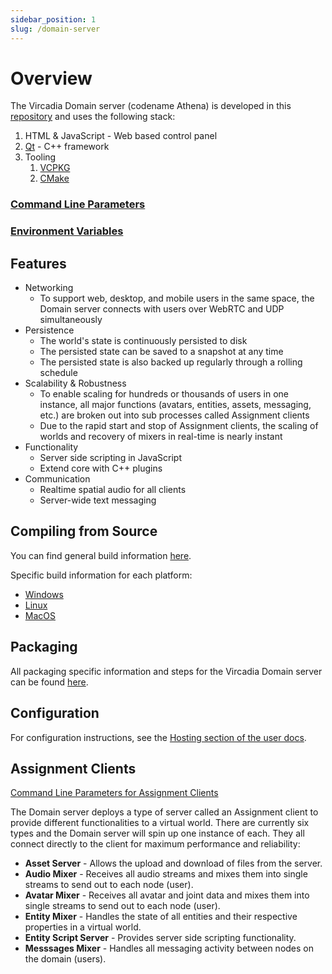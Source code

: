 ```yaml
---
sidebar_position: 1
slug: /domain-server
---
```


# Overview

The Vircadia Domain server (codename Athena) is developed in this [repository](https://github.com/vircadia/vircadia-native-core) and uses the following stack:

1. HTML & JavaScript - Web based control panel
1. [Qt](https://qt.io/) - C++ framework
1. Tooling
    1. [VCPKG](https://github.com/microsoft/vcpkg)
    1. [CMake](https://cmake.org/)

### [Command Line Parameters](./command-line-parameters.md)
### [Environment Variables](./environment-variables.md)

## Features

* Networking
    * To support web, desktop, and mobile users in the same space, the Domain server connects with users over WebRTC and UDP simultaneously
* Persistence
    * The world's state is continuously persisted to disk
    * The persisted state can be saved to a snapshot at any time
    * The persisted state is also backed up regularly through a rolling schedule
* Scalability & Robustness
    * To enable scaling for hundreds or thousands of users in one instance, all major functions (avatars, entities, assets, messaging, etc.) are broken out into sub processes called Assignment clients
    * Due to the rapid start and stop of Assignment clients, the scaling of worlds and recovery of mixers in real-time is nearly instant
* Functionality
    * Server side scripting in JavaScript
    * Extend core with C++ plugins
* Communication
    * Realtime spatial audio for all clients
    * Server-wide text messaging

## Compiling from Source

You can find general build information [here](https://github.com/vircadia/vircadia-native-core/blob/master/BUILD.md#general-build-information).

Specific build information for each platform:
* [Windows](https://github.com/vircadia/vircadia-native-core/blob/master/BUILD_WIN.md#build-windows)
* [Linux](https://github.com/vircadia/vircadia-native-core/blob/master/BUILD_LINUX.md#build-linux)
* [MacOS](https://github.com/vircadia/vircadia-native-core/blob/master/BUILD_OSX.md#build-osx)

## Packaging

All packaging specific information and steps for the Vircadia Domain server can be found [here](https://github.com/vircadia/vircadia-native-core/blob/master/INSTALLER.md#creating-an-installer).

## Configuration

For configuration instructions, see the [Hosting section of the user docs](https://docs.vircadia.com/host.html).

## Assignment Clients

[Command Line Parameters for Assignment Clients](./command-line-parameters-for-assignment-clients.md)

The Domain server deploys a type of server called an Assignment client to provide different functionalities to a virtual world. There are currently six types and the Domain server will spin up one instance of each. They all connect directly to the client for maximum performance and reliability:

* **Asset Server** - Allows the upload and download of files from the server.
* **Audio Mixer** - Receives all audio streams and mixes them into single streams to send out to each node (user).
* **Avatar Mixer** - Receives all avatar and joint data and mixes them into single streams to send out to each node (user).
* **Entity Mixer** - Handles the state of all entities and their respective properties in a virtual world.
* **Entity Script Server** - Provides server side scripting functionality.
* **Messsages Mixer** - Handles all messaging activity between nodes on the domain (users).
